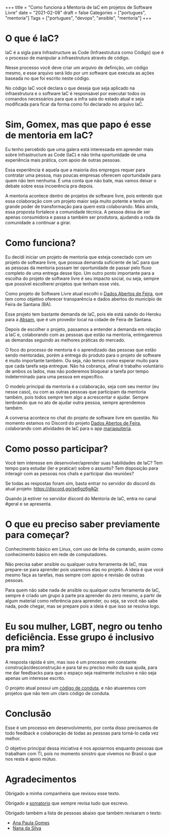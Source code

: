 +++
title = "Como funciona a Mentoria de IaC em projetos de Software Livre"
date = "2021-02-08"
draft = false
Categories = ["portugues", "mentoria"]
Tags = ["portugues", "devops", "ansible", "mentoria"]
+++

# O que é IaC?

IaC é a sigla para Infrastructure as Code (Infraestrutura como Código) que é o processo de manipular a infraestrutura através de código. 

Nesse processo você deve criar um arquivo de definição, um código mesmo, e esse arquivo será lido por um software que executa as ações baseada no que foi escrito neste código.

No código IaC você declara o que deseja que seja aplicado na infraestrutura e o software IaC é responsável por executar todos os comandos necessários para que a infra saia do estado atual e seja modificada para ficar da forma como foi declarado no arquivo IaC.

# Sim, Gomex, mas que papo é esse de mentoria em IaC?

Eu tenho percebido que uma galera está interessada em aprender mais sobre Infrastructure as Code (IaC) e não tinha oportunidade de uma experiência mais prática, com apoio de outras pessoas.

Essa experiência é aquela que a maioria dos empregos requer para contratar uma pessoa, mas poucas empresas oferecem oportunidade para quem não tem nenhuma. É uma conta que não bate, mas vamos deixar o debate sobre essa incoerência pra depois.

A mentoria acontece dentro de projetos de software livre, pois entendo que essa colaboração com um projeto maior seja muito potente e tenha um grande poder de transformação para quem está colaborando. Mais ainda, essa proposta fortalece a comunidade técnica. A pessoa deixa de ser apenas consumidora e passa a também ser produtora, ajudando a roda da comunidade a continuar a girar.

# Como funciona? 

Eu decidi iniciar um projeto de mentoria que esteja conectado com um projeto de software livre, que possua demanda suficiente de IaC para que as pessoas da mentoria possam ter oportunidade de passar pelo fluxo completo de uma entrega desse tipo. Um outro ponto importante para a escolha do projeto de software livre é seu impacto social, ou seja, sempre que possível escolherei projetos que tenham esse viés.

Como projeto de Software Livre atual escolhi o [Dados Abertos de Feira](https://www.dadosabertosdefeira.com.br), que tem como objetivo oferecer transparência e dados abertos do município de Feira de Santana (BA).

Esse projeto tem bastante demanda de IaC, pois ele está saindo do Heroku para a [Absam](https://absam.io/), que é um provedor local na cidade de Feira de Santana.

Depois de escolher o projeto, passamos a entender a demanda em relação a IaC e, colaborando com as pessoas que estão na mentoria, entregaremos as demandas seguindo as melhores práticas do mercado.

O foco do processo de mentoria é o aprendizado das pessoas que estão sendo mentoradas, porém a entrega do produto para o projeto de software é muito importante também. Ou seja, não temos como esperar muito para que cada tarefa seja entregue. Não há cobrança, afinal é trabalho voluntário de ambos os lados, mas não poderemos bloquear a tarefa por tempo indeterminado para uma pessoa em específico.

O modelo principal da mentoria é a colaboração, seja com seu mentor (eu nesse caso), ou com as outras pessoas que participam da mentoria também, pois todos sempre tem algo a acrescentar e ajudar. Sempre lembrando que no ato de ajudar outra pessoa, sempre aprendemos também.

A conversa acontece no chat do projeto de software livre em questão. No momento estamos no Discord do projeto [Dados Abertos de Feira](https://www.dadosabertosdefeira.com.br), colaborando com atividades de IaC para o app [mariaquiteria](https://github.com/DadosAbertosDeFeira/maria-quiteria).

# Como posso participar? 

Você tem interesse em desenvolver/aprender suas habilidades de IaC? 
Tem tempo para estudar (ler e praticar) sobre o assunto? 
Tem disposição para interagir com as pessoas nos chats e participar das reuniões? 

Se todas as respostas foram sim, basta entrar no servidor do discord do atual projeto: https://discord.gg/se6gz6gAQr

Quando já estiver no servidor discord do Mentoria de IaC, entra no canal #geral e se apresenta. 

# O que eu preciso saber previamente para começar?

Conhecimento básico em Linux, com uso de linha de comando, assim como conhecimento básico em rede de computadores. 

Não precisa saber ansible ou qualquer outra ferramenta de IaC, mas prepare-se para aprender pois usaremos elas no projeto. A ideia é que você mesmo faça as tarefas, mas sempre com apoio e revisão de outras pessoas. 

Para quem não sabe nada de ansible ou qualquer outra ferramenta de IaC, sempre é criado um grupo à parte pra aprender do zero mesmo, a partir de algum material como referência para aprender, ou seja, se você não sabe nada, pode chegar, mas se prepare pois a ideia é que isso se resolva logo.

# Eu sou mulher, LGBT, negro ou tenho deficiência. Esse grupo é inclusivo pra mim? 

A resposta rápida é sim, mas isso é um processo em constante construção/desconstrução e para tal eu preciso muito da sua ajuda, para me dar feedbacks para que o espaço seja realmente inclusivo e não seja apenas um interesse escrito.

O projeto atual possui um [código de conduta](https://github.com/DadosAbertosDeFeira/guias/blob/main/CODIGO_DE_CONDUTA.md), e não atuaremos com projetos que não tem um claro código de conduta.


# Conclusão

Esse é um processo em desenvolvimento, por conta disso precisamos de todo feedback e colaboração de todas as pessoas para torná-lo cada vez melhor. 

O objetivo principal dessa iniciativa é nos apoiarmos enquanto pessoas que trabalham com TI, pois no momento sinistro que vivemos no Brasil o que nos resta é apoio mútuo. 

# Agradecimentos 

Obrigado a minha companheira que revisou esse texto.

Obrigado a [somatorio](https://twitter.com/somatorio) que sempre revisa tudo que escrevo.

Obrigado também a lista de pessoas abaixo que também revisaram o texto:

 - [Ana Paula Gomes](https://twitter.com/AnaPaulaGomess)
 - [Nana da Silva](https://twitter.com/shebangbash)
